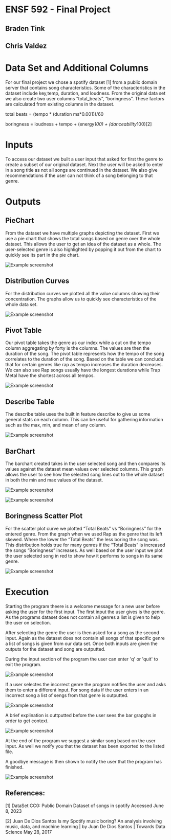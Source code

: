 # ENSF 592 - Final Project 

## Braden Tink
## Chris Valdez


# Data Set and Additional Columns

For our final project we chose a spotify dataset [1] from a public domain server that contains song characteristics. Some of the characteristics in the dataset include key,temp, duration, and loudness. From the original data set we also create two user columns “total_beats”, “boringness”. These factors are calculated from existing columns in the dataset.

total beats = (tempo * (duration ms*0.001))/60 

boringness = loudness + tempo + (energy*100) +   (danceability*100)[2]

# Inputs 
To access our dataset we built a user input that asked for first the genre to create a subset of our original dataset. Next the user will be asked to enter in a song title as not all songs are continued in the dataset. We also give recommendations if the user can not think of a song belonging to that genre.

# Outputs 

## PieChart

From the dataset we have multiple graphs depicting the dataset. First we use a pie chart that shows the total songs based on genre over the whole dataset. This allows the user to get an idea of the dataset as a whole. The user-selected genre is also highlighted by popping it out from the chart to quickly see its part in the pie chart.

![Example screenshot](/pictures/pie_chart.png)

## Distribution Curves

For the distribution curves we plotted all the value columns showing their concentration. The graphs allow us to quickly see characteristics of the whole data set. 

![Example screenshot](/pictures/distribution_curves.png)


## Pivot Table

Our pivot table takes the genre as our index while a cut on the tempo column aggregating by forty is the columns. The values are then the duration of the song. The pivot table represents how the tempo of the song correlates to the duration of the song. Based on the table we can conclude that for certain genres like rap as tempo increases the duration decreases. We can also see Rap songs usually have the longest durations while Trap Metal have the shortest across all tempos.

![Example screenshot](/pictures/pivot_table.png)

## Describe Table

The describe table uses the built in feature describe to give us some general stats on each column. This can be useful for gathering information such as the max, min, and mean of any column. 

![Example screenshot](/pictures/describe_table.png)

## BarChart

The barchart created takes in the user selected song and then compares its values against the dataset mean values over selected columns. This graph allows the user to see how the selected song lines out to the whole dataset in both the min and max values of the dataset. 

![Example screenshot](/pictures/bar_chart_min.png)


![Example screenshot](/pictures/bar_chart_max.png)




## Boringness Scatter Plot

For the scatter plot curve we plotted “Total Beats” vs “Boringness” for the entered genre. From the graph when we used Rap as the genre that its left skewed. Where the lower the “Total Beats” the less boring the song was. This distribution holds true for many genres  if the “Total Beats” is increased the songs “Boringness” increases. As well based on the user input we plot the user selected song in red to show how it performs to songs in its same genre.

![Example screenshot](/pictures/scatter.png)

# Execution

Starting the program theere is a welcome message for a new user before asking the user for the first input. The first input the user gives is the genre. As the programs dataset does not contain all genres a list is given to help the user on selection. 

After selecting the genre the user is then asked for a song as the second input. Again as the dataset does not contain all songs of that specific genre a list of songs is given from our data set. Once both inputs are given the outputs for the dataset and song are outputted.

During the input section of the program the user can enter 'q' or 'quit' to exit the program. 

![Example screenshot](/pictures/user_inputs/succesful_user_entry.png)

If a user selectes the incorrect genre the program notifies the user and asks them to enter a different input. For song data if the user enters in an incorrect song a list of sengs from that genre is outputted. 

![Example screenshot](/pictures/user_inputs/bad_user_input.png)

A brief explination is outtputted before the user sees the bar grapghs in order to get context.

![Example screenshot](/pictures/user_inputs/hist_bar_graph_dialog.png)

At the end of the program we suggest a similar song based on the user input. As well we notify you that the dataset has been exported to the listed file. 

A goodbye message is then shown to notify the user that the program has finished. 

![Example screenshot](/pictures/user_inputs/suggested_song_and_export.png)


## References:

[1]  	DataSet
CC0: Public Domain
Dataset of songs in spotify Accessed June 8, 2023

[2]	 Juan De Dios Santos 
Is my Spotify music boring? An analysis involving music, data, and machine learning | by Juan De Dios Santos | Towards Data Science May 28, 2017

